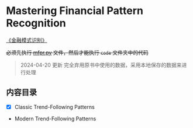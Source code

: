 # Mastering Financial Pattern Recognition

[《金融模式识别》](https://www.oreilly.com/library/view/mastering-financial-pattern/9781098120467/)

~~必须先执行 [mfpr.py](./mfpr.py) 文件，然后才能执行 `code` 文件夹中的代码~~
> 2024-04-20 更新
> 完全弃用原书中使用的数据，采用本地保存的数据来进行处理
>
## 内容目录

- [x] Classic Trend-Following Patterns
- Modern Trend-Following Patterns
